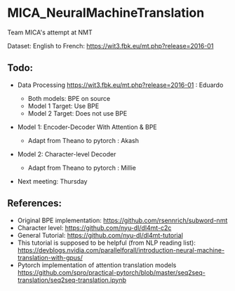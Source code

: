 # MICA_NeuralMachineTranslation
Team MICA's attempt at NMT

Dataset: English to French: https://wit3.fbk.eu/mt.php?release=2016-01

## Todo: 
- Data Processing https://wit3.fbk.eu/mt.php?release=2016-01 : Eduardo
  - Both models: BPE on source
  - Model 1 Target: Use BPE
  - Model 2 Target: Does not use BPE

- Model 1: Encoder-Decoder With Attention & BPE 
  - Adapt from Theano to pytorch : Akash

- Model 2: Character-level Decoder 
  - Adapt from Theano to pytorch : Millie

- Next meeting: Thursday 

## References:
- Original BPE implementation: https://github.com/rsennrich/subword-nmt
- Character level: https://github.com/nyu-dl/dl4mt-c2c
- General Tutorial: https://github.com/nyu-dl/dl4mt-tutorial
- This tutorial is supposed to be helpful (from  NLP reading list): https://devblogs.nvidia.com/parallelforall/introduction-neural-machine-translation-with-gpus/
- Pytorch implementation of attention translation models https://github.com/spro/practical-pytorch/blob/master/seq2seq-translation/seq2seq-translation.ipynb
